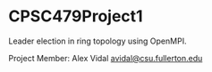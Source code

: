 # CPSC479Project1
Leader election in ring topology using OpenMPI.

Project Member:
Alex Vidal avidal@csu.fullerton.edu
